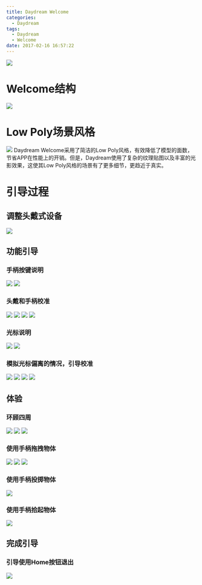 ```yaml
---
title: Daydream Welcome
categories:
  - Daydream
tags:
  - Daydream
  - Welcome
date: 2017-02-16 16:57:22
---
```


![](http://cdn.tyrion.wang/Welcome_0.0_title.jpg)

<!--more-->
# Welcome结构
![](http://cdn.tyrion.wang/Welcome_1.0_structure.png)

# Low Poly场景风格
![](http://cdn.tyrion.wang/Welcome_11.0_scene_01.jpg?imageMogr2/thumbnail/1024x)
Daydream Welcome采用了简洁的Low Poly风格，有效降低了模型的面数，节省APP在性能上的开销。但是，Daydream使用了复杂的纹理贴图以及丰富的光影效果，这使其Low Poly风格的场景有了更多细节，更趋近于真实。

# 引导过程
## 调整头戴式设备
![](http://cdn.tyrion.wang/Welcome_1.0_HMD_adjust.jpg)

## 功能引导
### 手柄按键说明
![](http://cdn.tyrion.wang/Welcome_2.3_button_info_1.jpg)
![](http://cdn.tyrion.wang/Welcome_2.3_button_info_2.jpg)

### 头戴和手柄校准
![](http://cdn.tyrion.wang/Welcome_3.0_calibrate_1.jpg)
![](http://cdn.tyrion.wang/Welcome_3.0_calibrate_2.jpg)
![](http://cdn.tyrion.wang/Welcome_3.0_calibrate_3.jpg)
![](http://cdn.tyrion.wang/Welcome_3.0_calibrate_4.jpg)

### 光标说明
![](http://cdn.tyrion.wang/Welcome_4.0_cursor_1.jpg)
![](http://cdn.tyrion.wang/Welcome_4.0_cursor_2.jpg)

### 模拟光标偏离的情况，引导校准
![](http://cdn.tyrion.wang/Welcome_4.3_cursor_calibrate_1.jpg)
![](http://cdn.tyrion.wang/Welcome_4.3_cursor_calibrate_2.jpg)
![](http://cdn.tyrion.wang/Welcome_4.3_cursor_calibrate_3.jpg)
![](http://cdn.tyrion.wang/Welcome_4.3_cursor_calibrate_4.jpg)

## 体验
### 环顾四周
![](http://cdn.tyrion.wang/Welcome_5.0_exp_look_around_1.jpg)
![](http://cdn.tyrion.wang/Welcome_5.0_exp_look_around_2.jpg)
![](http://cdn.tyrion.wang/Welcome_5.0_exp_look_around_3.jpg?imageMogr2/thumbnail/468x)

### 使用手柄拖拽物体
![](http://cdn.tyrion.wang/Welcome_13.0_exp_museum.jpg?imageMogr2/thumbnail/468x)
![](http://cdn.tyrion.wang/Welcome_13.0_exp_museum_1.jpg)
![](http://cdn.tyrion.wang/Welcome_13.0_exp_museum_3.jpg)
### 使用手柄投掷物体
![](http://cdn.tyrion.wang/Welcome_13.0_exp_museum_2.jpg)
### 使用手柄拾起物体
![](http://cdn.tyrion.wang/Welcome_13.0_exp_museum_4.jpg)
## 完成引导
### 引导使用Home按钮退出
![](http://cdn.tyrion.wang/Welcome_14.0_press_home_finish.jpg)

